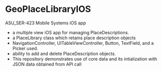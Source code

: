 # GeoPlaceLibraryIOS
ASU_SER-423 Mobile Systems iOS app

* a multiple view iOS app for managing PlaceDescriptions.
* a PlaceLibrary class which retains place description objects
* NavigationController, UITableViewController, Button, TextField, and a Picker used.
* ability to add and delete PlaceDescription objects.
* This repository demonstrates use of core data and its intialization with JSON data obtained from API call
